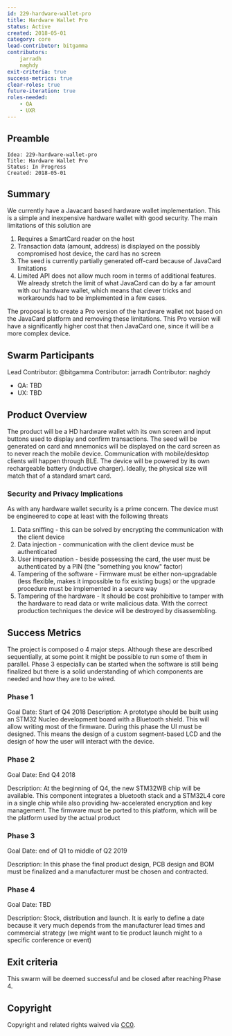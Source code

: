```yaml
---
id: 229-hardware-wallet-pro
title: Hardware Wallet Pro
status: Active
created: 2018-05-01
category: core
lead-contributor: bitgamma
contributors:
    jarradh
    naghdy
exit-criteria: true
success-metrics: true
clear-roles: true
future-iteration: true
roles-needed:
    - QA
    - UXR
---
```


## Preamble

    Idea: 229-hardware-wallet-pro
    Title: Hardware Wallet Pro
    Status: In Progress
    Created: 2018-05-01

## Summary

We currently have a Javacard based hardware wallet implementation. This is a simple and inexpensive hardware wallet with good security. The main limitations of this solution are

1. Requires a SmartCard reader on the host
2. Transaction data (amount, address) is displayed on the possibly compromised host device, the card has no screen
3. The seed is currently partially generated off-card because of JavaCard limitations
4. Limited API does not allow much room in terms of additional features. We already stretch the limit of what JavaCard can do by a far amount with our hardware wallet, which means that clever tricks and workarounds had to be implemented in a few cases.

The proposal is to create a Pro version of the hardware wallet not based on the JavaCard platform and removing these limitations. This Pro version will have a significantly higher cost that then JavaCard one, since it will be a more complex device.

## Swarm Participants

Lead Contributor: @bitgamma
Contributor: jarradh
Contributor: naghdy
- QA: TBD
- UX: TBD

## Product Overview
The product will be a HD hardware wallet with its own screen and input buttons used to display and confirm transactions. The seed will be generated on card and mnemonics will be displayed on the card screen as to never reach the mobile device. Communication with mobile/desktop clients will happen through BLE. The device will be powered by its own rechargeable battery (inductive charger). Ideally, the physical size will match that of a standard smart card.

### Security and Privacy Implications
As with any hardware wallet security is a prime concern. The device must be engineered to cope at least with the following threats

1. Data sniffing - this can be solved by encrypting the communication with the client device
2. Data injection - communication with the client device must be authenticated
3. User impersonation - beside possessing the card, the user must be authenticated by a PIN (the "something you know" factor)
4. Tampering of the software - Firmware must be either non-upgradable (less flexible, makes it impossible to fix existing bugs) or the upgrade procedure must be implemented in a secure way
5. Tampering of the hardware - It should be cost prohibitive to tamper with the hardware to read data or write malicious data. With the correct production techniques the device will be destroyed by disassembling.

## Success Metrics

The project is composed o 4 major steps. Although these are described sequentially, at some point it might be possible to run some of them in parallel. Phase 3 especially can be started when the software is still being finalized but there is a solid understanding of which components are needed and how they are to be wired.

### Phase 1
Goal Date: Start of Q4 2018
Description: A prototype should be built using an STM32 Nucleo development board with a Bluetooth shield. This will allow writing most of the firmware. During this phase the UI must be designed. This means the design of a custom segment-based LCD and the design of how the user will interact with the device.

### Phase 2
Goal Date: End Q4 2018

Description: At the beginning of Q4, the new STM32WB chip will be available. This component integrates a bluetooth stack and a STM32L4 core in a single chip while also providing hw-accelerated encryption and key management. The firmware must be ported to this platform, which will be the platform used by the actual product

### Phase 3
Goal Date: end of Q1 to middle of Q2 2019

Description: In this phase the final product design, PCB design and BOM must be finalized and a manufacturer must be chosen and contracted.

### Phase 4
Goal Date: TBD

Description: Stock, distribution and launch. It is early to define a date because it very much depends from the manufacturer lead times and commercial strategy (we might want to tie product launch might to a specific conference or event)

## Exit criteria

This swarm will be deemed successful and be closed after reaching Phase 4.

## Copyright

Copyright and related rights waived
via [CC0](https://creativecommons.org/publicdomain/zero/1.0/).
